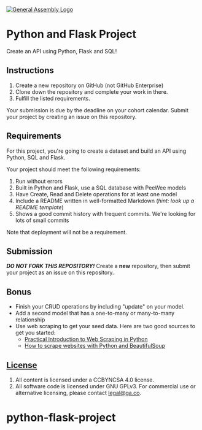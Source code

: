 [![General Assembly Logo](https://camo.githubusercontent.com/1a91b05b8f4d44b5bbfb83abac2b0996d8e26c92/687474703a2f2f692e696d6775722e636f6d2f6b6538555354712e706e67)](https://generalassemb.ly/education/web-development-immersive)

# Python and Flask Project

Create an API using Python, Flask and SQL!

## Instructions

1. Create a new repository on GitHub (not GitHub Enterprise)
1. Clone down the repository and complete your work in there.
1. Fulfill the listed requirements.

Your submission is due by the deadline on your cohort calendar. Submit your
project by creating an issue on this repository.

## Requirements

For this project, you're going to create a dataset and build an API using Python, SQL and Flask.

Your project should meet the following requirements:

1. Run without errors
1. Built in Python and Flask, use a SQL database with PeeWee models
1. Have Create, Read and Delete operations for at least one model
1. Include a README written in well-formatted Markdown (_hint: look up a README
   template_)
1. Shows a good commit history with frequent commits. We're looking for lots of
   small commits
   
Note that deployment will not be a requirement. 

## Submission

***DO NOT FORK THIS REPOSITORY!*** Create a **new** repository, then submit your project as an issue on this repository.

## Bonus

- Finish your CRUD operations by including "update" on your model. 
- Add a second model that has a one-to-many or many-to-many relationship
- Use web scraping to get your seed data. Here are two good sources to get you started:
   - [Practical Introduction to Web Scraping in Python](https://realpython.com/python-web-scraping-practical-introduction/)
   - [How to scrape websites with Python and BeautifulSoup](https://www.freecodecamp.org/news/how-to-scrape-websites-with-python-and-beautifulsoup-5946935d93fe/)

## [License](LICENSE)

1.  All content is licensed under a CC­BY­NC­SA 4.0 license.
1.  All software code is licensed under GNU GPLv3. For commercial use or
    alternative licensing, please contact legal@ga.co.
# python-flask-project
